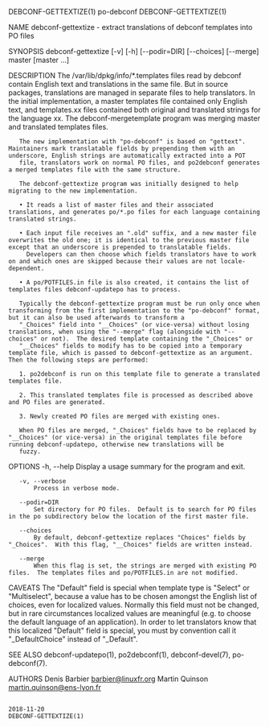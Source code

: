 DEBCONF-GETTEXTIZE(1)                                                                             po-debconf                                                                            DEBCONF-GETTEXTIZE(1)

NAME
       debconf-gettextize - extract translations of debconf templates into PO files

SYNOPSIS
       debconf-gettextize [-v] [-h] [--podir=DIR] [--choices] [--merge] master [master ...]

DESCRIPTION
       The /var/lib/dpkg/info/*.templates files read by debconf contain English text and translations in the same file.  But in source packages, translations are managed in separate files to help
       translators.  In the initial implementation, a master templates file contained only English text, and templates.xx files contained both original and translated strings for the language xx.  The
       debconf-mergetemplate program was merging master and translated templates files.

       The new implementation with "po-debconf" is based on "gettext".  Maintainers mark translatable fields by prepending them with an underscore, English strings are automatically extracted into a POT
       file, translators work on normal PO files, and po2debconf generates a merged templates file with the same structure.

       The debconf-gettextize program was initially designed to help migrating to the new implementation.

       • It reads a list of master files and their associated translations, and generates po/*.po files for each language containing translated strings.

       • Each input file receives an ".old" suffix, and a new master file overwrites the old one; it is identical to the previous master file except that an underscore is prepended to translatable fields.
         Developers can then choose which fields translators have to work on and which ones are skipped because their values are not locale-dependent.

       • A po/POTFILES.in file is also created, it contains the list of templates files debconf-updatepo has to process.

       Typically the debconf-gettextize program must be run only once when transforming from the first implementation to the "po-debconf" format, but it can also be used afterwards to transform a
       "_Choices" field into "__Choices" (or vice-versa) without losing translations, when using the "--merge" flag (alongside with "--choices" or not).  The desired template containing the "_Choices" or
       "__Choices" fields to modify has to be copied into a temporary template file, which is passed to debconf-gettextize as an argument.  Then the following steps are performed:

       1. po2debconf is run on this template file to generate a translated templates file.

       2. This translated templates file is processed as described above and PO files are generated.

       3. Newly created PO files are merged with existing ones.

       When PO files are merged, "_Choices" fields have to be replaced by "__Choices" (or vice-versa) in the original templates file before running debconf-updatepo, otherwise new translations will be
       fuzzy.

OPTIONS
       -h, --help
           Display a usage summary for the program and exit.

       -v, --verbose
           Process in verbose mode.

       --podir=DIR
           Set directory for PO files.  Default is to search for PO files in the po subdirectory below the location of the first master file.

       --choices
           By default, debconf-gettextize replaces "Choices" fields by "_Choices".  With this flag, "__Choices" fields are written instead.

       --merge
           When this flag is set, the strings are merged with existing PO files.  The templates files and po/POTFILES.in are not modified.

CAVEATS
       The "Default" field is special when template type is "Select" or "Multiselect", because a value has to be chosen amongst the English list of choices, even for localized values.  Normally this field
       must not be changed, but in rare circumstances localized values are meaningful (e.g. to choose the default language of an application).  In order to let translators know that this localized
       "Default" field is special, you must by convention call it "_DefaultChoice" instead of "_Default".

SEE ALSO
       debconf-updatepo(1), po2debconf(1), debconf-devel(7), po-debconf(7).

AUTHORS
         Denis Barbier <barbier@linuxfr.org>
         Martin Quinson <martin.quinson@ens-lyon.fr>

                                                                                                  2018-11-20                                                                            DEBCONF-GETTEXTIZE(1)
